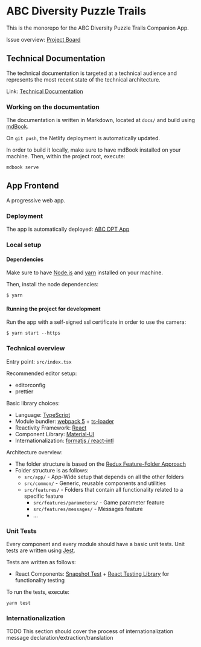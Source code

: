 # ABC Diversity Puzzle Trails

This is the monorepo for the ABC Diversity Puzzle Trails Companion App.

Issue overview: [Project Board](https://github.com/barnslig/diversity-puzzle-trails/projects/1)

## Technical Documentation

The technical documentation is targeted at a technical audience and represents the most recent state of the technical architecture.

Link: [Technical Documentation](https://abc-dpt-docs.netlify.app/)

### Working on the documentation

The documentation is written in Markdown, located at `docs/` and build using [mdBook](https://github.com/rust-lang/mdBook).

On `git push`, the Netlify deployment is automatically updated.

In order to build it locally, make sure to have mdBook installed on your machine. Then, within the project root, execute:

```
mdbook serve
```

## App Frontend

A progressive web app.

### Deployment

The app is automatically deployed: [ABC DPT App](https://abc-dpt.netlify.app/)

### Local setup

#### Dependencies

Make sure to have [Node.js](https://nodejs.org/en/) and [yarn](https://classic.yarnpkg.com/lang/en/) installed on your machine.

Then, install the node dependencies:

```
$ yarn
```

#### Running the project for development

Run the app with a self-signed ssl certificate in order to use the camera:

```
$ yarn start --https
```

### Technical overview

Entry point: `src/index.tsx`

Recommended editor setup:

- editorconfig
- prettier

Basic library choices:

- Language: [TypeScript](https://www.typescriptlang.org/)
- Module bundler: [webpack 5](https://webpack.js.org/) + [ts-loader](https://github.com/TypeStrong/ts-loader)
- Reactivity Framework: [React](https://reactjs.org/)
- Component Library: [Material-UI](https://material-ui.com/)
- Internationalization: [formatjs / react-intl](https://formatjs.io/)

Architecture overview:

- The folder structure is based on the [Redux Feature-Folder Approach](https://redux.js.org/style-guide/style-guide#structure-files-as-feature-folders-with-single-file-logic)
- Folder structure is as follows:
  - `src/app/` - App-Wide setup that depends on all the other folders
  - `src/common/` - Generic, reusable components and utilities
  - `src/features/` - Folders that contain all functionality related to a specific feature
    - `src/features/parameters/` - Game parameter feature
    - `src/features/messages/` - Messages feature
    - ...

### Unit Tests

Every component and every module should have a basic unit tests. Unit tests are written using [Jest](https://jestjs.io/).

Tests are written as follows:

- React Components: [Snapshot Test](https://jestjs.io/docs/snapshot-testing) + [React Testing Library](https://testing-library.com/docs/react-testing-library/intro/) for functionality testing

To run the tests, execute:

```
yarn test
```

### Internationalization

TODO This section should cover the process of internationalization message declaration/extraction/translation
